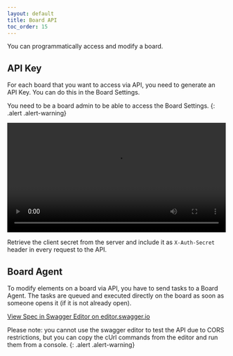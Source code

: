 ```yaml
---
layout: default
title: Board API
toc_order: 15
---
```


You can programmatically access and modify a board.

## API Key

For each board that you want to access via API, you need to generate an API Key. You can do this in the Board Settings.

You need to be a board admin to be able to access the Board Settings.
{: .alert .alert-warning}

<div class="video-container">
    <video style="width: 100%" controls>
        <source src="{{site.baseUrl}}/assets/video/board_workspace/Board_API.webm">
    </video>
</div>

Retrieve the client secret from the server and include it as `X-Auth-Secret` header in every request to the API.

## Board Agent

To modify elements on a board via API, you have to send tasks to a Board Agent. The tasks are queued and executed directly on the board
as soon as someone opens it (if it is not already open).

[View Spec in Swagger Editor on editor.swagger.io](https://editor.swagger.io/?url=https://raw.githubusercontent.com/proophboard/wiki/main/assets/cody/board-agent-api-spec.yaml)

Please note: you cannot use the swagger editor to test the API due to CORS restrictions, but you can copy the cUrl commands from the editor and run them from a console.
{: .alert .alert-warning}

